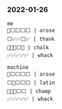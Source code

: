 ### 2022-01-26
```
me
🔵⬜⬜⬜⬜ | arose
⬜✅✅⬜✅ | thank
🔵✅✅⬜✅ | chalk
✅✅✅✅✅ | whack

machine
🔵⬜⬜⬜⬜ | arose
⬜🔵⬜⬜⬜ | latin
🔵✅✅⬜⬜ | champ
✅✅✅✅✅ | whack
```